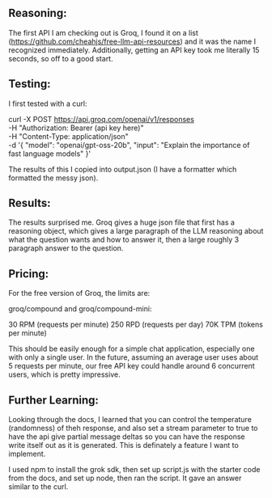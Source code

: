 
## Reasoning:

The first API I am checking out is Groq, I found it on a list (https://github.com/cheahjs/free-llm-api-resources) and it was the name I recognized immediately. Additionally, getting an API key took me literally 15 seconds, so off to a good start.

## Testing:

I first tested with a curl:

curl -X POST https://api.groq.com/openai/v1/responses \
-H "Authorization: Bearer (api key here)" \
-H "Content-Type: application/json" \
-d '{
    "model": "openai/gpt-oss-20b",
    "input": "Explain the importance of fast language models"
}'

The results of this I copied into output.json (I have a formatter which formatted the messy json).

## Results:

The results surprised me. Groq gives a huge json file that first has a reasoning object, which gives a large paragraph of the LLM reasoning about what the question wants and how to answer it, then a large roughly 3 paragraph answer to the question.

## Pricing:

For the free version of Groq, the limits are:

groq/compound and groq/compound-mini:

30 RPM (requests per minute)
250 RPD (requests per day)
70K TPM (tokens per minute)

This should be easily enough for a simple chat application, especially one with only a single user. In the future, assuming an average user uses about 5 requests per minute, our free API key could handle around 6 concurrent users, which is pretty impressive.

## Further Learning:

Looking through the docs, I learned that you can control the temperature (randomness) of theh response, and also set a stream parameter to true to have the api give partial message deltas so you can have the response write itself out as it is generated. This is definately a feature I want to implement.

I used npm to install the grok sdk, then set up script.js with the starter code from the docs, and set up node, then ran the script. It gave an answer similar to the curl.